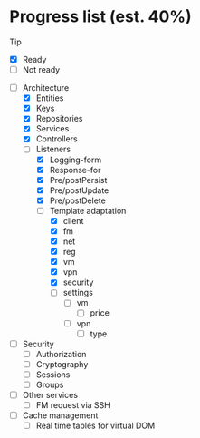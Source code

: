 # Progress list (est. 40%)

> [!TIP]
> - [X] Ready
> - [ ] Not ready

- [ ] Architecture
  - [X] Entities
  - [X] Keys
  - [X] Repositories
  - [X] Services
  - [X] Controllers
  - [ ] Listeners
    - [X] Logging-form
    - [X] Response-for
    - [X] Pre/postPersist
    - [X] Pre/postUpdate
    - [X] Pre/postDelete
    - [ ] Template adaptation
      - [X] client
      - [X] fm
      - [X] net
      - [X] reg
      - [X] vm
      - [X] vpn
      - [X] security
      - [ ] settings
        - [ ] vm
          - [ ] price
        - [ ] vpn
          - [ ] type
- [ ] Security
  - [ ] Authorization
  - [ ] Cryptography
  - [ ] Sessions
  - [ ] Groups
- [ ] Other services
  - [ ] FM request via SSH
- [ ] Cache management
  - [ ] Real time tables for virtual DOM
